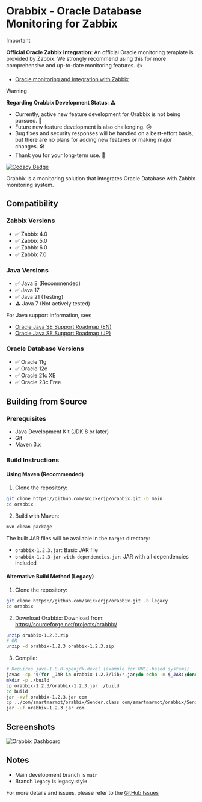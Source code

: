 # Orabbix - Oracle Database Monitoring for Zabbix

> [!IMPORTANT]
> **Official Oracle Zabbix Integration**: An official Oracle monitoring template is provided by Zabbix. We strongly recommend using this for more comprehensive and up-to-date monitoring features. 👍
> *   [Oracle monitoring and integration with Zabbix](https://www.zabbix.com/jp/integrations/oracle)

> [!WARNING]
> **Regarding Orabbix Development Status**: ⚠️
> *   Currently, active new feature development for Orabbix is not being pursued. 🛑
> *   Future new feature development is also challenging. 😥
> *   Bug fixes and security responses will be handled on a best-effort basis, but there are no plans for adding new features or making major changes. 🛠️
> *   Thank you for your long-term use. 🙏

[![Codacy Badge](https://api.codacy.com/project/badge/Grade/56a9164c812c4ea1a0fca04469616c7c)](https://app.codacy.com/app/snickerjp/orabbix?utm_source=github.com&utm_medium=referral&utm_content=snickerjp/orabbix&utm_campaign=Badge_Grade_Settings)

Orabbix is a monitoring solution that integrates Oracle Database with Zabbix monitoring system.

## Compatibility

### Zabbix Versions
- ✅ Zabbix 4.0
- ✅ Zabbix 5.0
- ✅ Zabbix 6.0
- ✅ Zabbix 7.0

### Java Versions
- ✅ Java 8 (Recommended)
- ✅ Java 17
- ✅ Java 21 (Testing)
- ⚠️ Java 7 (Not actively tested)

For Java support information, see:
- [Oracle Java SE Support Roadmap (EN)](https://www.oracle.com/java/technologies/java-se-support-roadmap.html)
- [Oracle Java SE Support Roadmap (JP)](https://www.oracle.com/jp/java/technologies/java-se-support-roadmap.html)

### Oracle Database Versions
- ✅ Oracle 11g
- ✅ Oracle 12c
- ✅ Oracle 21c XE
- ✅ Oracle 23c Free

## Building from Source

### Prerequisites
- Java Development Kit (JDK 8 or later)
- Git
- Maven 3.x

### Build Instructions

#### Using Maven (Recommended)
1. Clone the repository:
```sh
git clone https://github.com/snickerjp/orabbix.git -b main
cd orabbix
```

2. Build with Maven:
```sh
mvn clean package
```

The built JAR files will be available in the `target` directory:
- `orabbix-1.2.3.jar`: Basic JAR file
- `orabbix-1.2.3-jar-with-dependencies.jar`: JAR with all dependencies included

#### Alternative Build Method (Legacy)

1. Clone the repository:
```sh
git clone https://github.com/snickerjp/orabbix.git -b legacy
cd orabbix
```

2. Download Orabbix:
Download from: https://sourceforge.net/projects/orabbix/
```sh
unzip orabbix-1.2.3.zip
# OR
unzip -d orabbix-1.2.3 orabbix-1.2.3.zip
```

3. Compile:
```sh
# Requires java-1.8.0-openjdk-devel (example for RHEL-based systems)
javac -cp "$(for _JAR in orabbix-1.2.3/lib/*.jar;do echo -n $_JAR:;done)orabbix-1.2.3/orabbix-1.2.3.jar" com/smartmarmot/orabbix/Sender.java
mkdir -p ./build
cp orabbix-1.2.3/orabbix-1.2.3.jar ./build
cd build
jar -xvf orabbix-1.2.3.jar com
cp ../com/smartmarmot/orabbix/Sender.class com/smartmarmot/orabbix/Sender.class
jar -uf orabbix-1.2.3.jar com
```

## Screenshots

![Orabbix Dashboard](https://github.com/snickerjp/orabbix/assets/1247622/4494419e-2a2d-41cd-a7cf-b8565b689cf9)

## Notes
- Main development branch is `main`
- Branch `legacy` is legacy style

For more details and issues, please refer to the [GitHub Issues](https://github.com/snickerjp/orabbix/issues)
